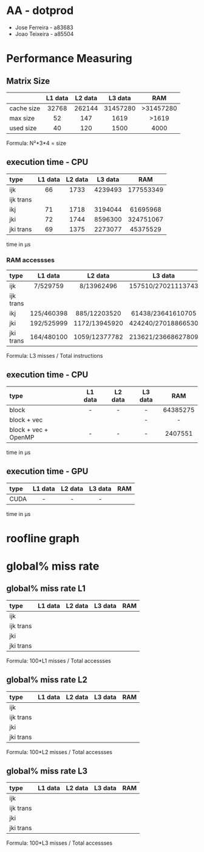 # AA - dotprod
* Jose Ferreira - a83683
* Joao Teixeira - a85504

# Performance Measuring

## Matrix Size
|            | L1 data | L2 data | L3 data  | RAM       |
|:-----------|:-------:|:-------:|:--------:|:---------:|
| cache size |  32768  | 262144  | 31457280 | >31457280 |
| max size   |  52     | 147     | 1619     | >1619     |
| used size  |  40     | 120     | 1500     | 4000      |

Formula: N²\*3\*4 = size

## execution time - CPU
| type      | L1 data | L2 data | L3 data | RAM       |
|:----------|:-------:|:-------:|:-------:|:---------:|
| ijk       | 66      | 1733    | 4239493 | 177553349 |
| ijk trans |         |         |         |           |
| ikj       | 71      | 1718    | 3194044 | 61695968  |
| jki       | 72      | 1744    | 8596300 | 324751067 |
| jki trans | 69      | 1375    | 2273077 | 45375529  |
time in μs

### RAM accessses
| type      | L1 data    | L2 data       | L3 data            | RAM                     |
|:----------|:----------:|:-------------:|:------------------:|:-----------------------:|
| ijk       | 7/529759   | 8/13962496    | 157510/27021113743 | 3999942878/512150216402 |
| ijk trans |            |               |                    |                         |
| ikj       | 125/460398 | 885/12203520  | 61438/23641610705  | 138308042/448118098445  |
| jki       | 192/525999 | 1172/13945920 | 424240/27018866530 | 4024883519/512134361578 |
| jki trans | 164/480100 | 1059/12377782 | 213621/23668627809 | 241300131/448310130045  |

Formula: L3 misses / Total instructions

## execution time - CPU
| type                 | L1 data | L2 data | L3 data | RAM      |
|:---------------------|:-------:|:-------:|:-------:|:--------:|
| block                | -       | -       | -       | 64385275 |
| block + vec          |         |         | -       | -        |
| block + vec + OpenMP | -       | -       | -       | 2407551  |
time in μs

## execution time - GPU
| type | L1 data | L2 data | L3 data | RAM |
|:-----|:-------:|:-------:|:-------:|:---:|
| CUDA | -       | -       | -       |     |
time in μs

# roofline graph

# global% miss rate

## global% miss rate L1

| type      | L1 data | L2 data | L3 data | RAM |
|:----------|:-------:|:-------:|:-------:|:---:|
| ijk       |         |         |         |     |
| ijk trans |         |         |         |     |
| jki       |         |         |         |     |
| jki trans |         |         |         |     |

Formula: 100\*L1 misses / Total accessses

## global% miss rate L2

| type      | L1 data | L2 data | L3 data | RAM |
|:----------|:-------:|:-------:|:-------:|:---:|
| ijk       |         |         |         |     |
| ijk trans |         |         |         |     |
| jki       |         |         |         |     |
| jki trans |         |         |         |     |

Formula: 100\*L2 misses / Total accessses

## global% miss rate L3

| type      | L1 data | L2 data | L3 data | RAM |
|:----------|:-------:|:-------:|:-------:|:---:|
| ijk       |         |         |         |     |
| ijk trans |         |         |         |     |
| jki       |         |         |         |     |
| jki trans |         |         |         |     |

Formula: 100\*L3 misses / Total accessses
